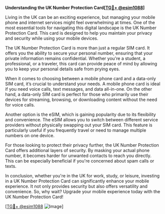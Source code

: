 **Understanding the UK Number Protection Card[[TG💪+ @esim1088](https://t.me/s/esim1088)]**

Living in the UK can be an exciting experience, but managing your mobile phone and internet services might feel overwhelming at times. One of the most essential tools for navigating this digital landscape is the UK Number Protection Card. This card is designed to help you maintain your privacy and security while using your mobile devices.

The UK Number Protection Card is more than just a regular SIM card. It offers you the ability to secure your personal number, ensuring that your private information remains confidential. Whether you're a student, a professional, or a traveler, this card can provide peace of mind by allowing you to keep your personal details safe from prying eyes.

When it comes to choosing between a mobile phone card and a data-only SIM card, it’s crucial to understand your needs. A mobile phone card is ideal if you need voice calls, text messages, and data all-in-one. On the other hand, a data-only SIM card is perfect for those who primarily use their devices for streaming, browsing, or downloading content without the need for voice calls.

Another option is the eSIM, which is gaining popularity due to its flexibility and convenience. The eSIM allows you to switch between different service providers without physically swapping out your SIM card. This feature is particularly useful if you frequently travel or need to manage multiple numbers on one device.

For those looking to protect their privacy further, the UK Number Protection Card offers additional layers of security. By masking your actual phone number, it becomes harder for unwanted contacts to reach you directly. This can be especially beneficial if you're concerned about spam calls or texts.

In conclusion, whether you're in the UK for work, study, or leisure, investing in a UK Number Protection Card can significantly enhance your mobile experience. It not only provides security but also offers versatility and convenience. So, why wait? Upgrade your mobile experience today with the UK Number Protection Card!

[[TG💪+ @esim1088](https://t.me/s/esim1088) ![Image](https://i.postimg.cc/Y0z9fWf4/image.png)]